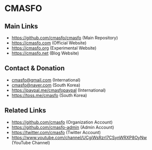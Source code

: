 
# CMASFO

## Main Links

* https://github.com/cmasfo/cmasfo (Main Repository)
* https://cmasfo.com (Official Website)
* https://cmasfo.org (Experimental Website)
* https://cmasfo.net (Blog Website)

## Contact & Donation

* cmasfo@gmail.com (International)
* cmasfo@naver.com (South Korea)
* https://paypal.me/cmasfopaypal (International)
* https://toss.me/cmasfo (South Korea)

## Related Links

* https://github.com/cmasfo (Organization Account)
* https://github.com/cmasfo-admin (Admin Account)
* https://twitter.com/cmasfo (Twitter Account)
* https://www.youtube.com/channel/UCgiWsRzrI7CSynWRXP8OyNw (YouTube Channel)
